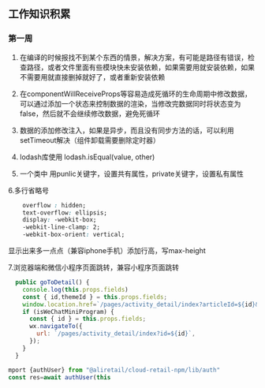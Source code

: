 ## 工作知识积累

### 第一周

1.  在编译的时候报找不到某个东西的情景，解决方案，有可能是路径有错误，检查路径，或者文件里面有些模块快未安装依赖，如果需要用就安装依赖，如果不需要用就直接删掉就好了，或者重新安装依赖

2. 在componentWillReceiveProps等容易造成死循环的生命周期中修改数据，可以通过添加一个状态来控制数据的渲染，当修改完数据同时将状态变为false，然后就不会继续修改数据，避免死循环

3. 数据的添加修改注入，如果是异步，而且没有同步方法的话，可以利用setTimeout解决（组件卸载需要删除定时器）

4. lodash库使用
lodash.isEqual(value, other)

5. 一个类中 用punlic关键字，设置共有属性，private关键字，设置私有属性

6.多行省略号
```css
    overflow : hidden;
    text-overflow: ellipsis;
    display: -webkit-box;
    -webkit-line-clamp: 2;
    -webkit-box-orient: vertical;
```
显示出来多一点点（兼容iphone手机）添加行高，写max-height


7.浏览器端和微信小程序页面跳转，兼容小程序页面跳转
```js
  public goToDetail() {
    console.log(this.props.fields)
    const { id,themeId } = this.props.fields;
    window.location.href=`/pages/activity_detail/index?articleId=${id}&activityType=${themeId}`;
    if (isWeChatMiniProgram) {
      const { id } = this.props.fields;
      wx.navigateTo({
        url: `/pages/activity_detail/index?id=${id}`,
      });
    }
  }

mport {authUser} from "@aliretail/cloud-retail-npm/lib/auth"
const res=await authUser(this
```